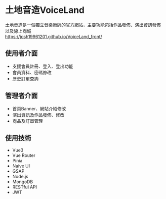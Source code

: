 # 土地音造VoiceLand

土地音造是一個獨立音樂廠牌的官方網站，主要功能包括作品發佈、演出資訊發佈以及線上商城  
https://josh19961201.github.io/VoiceLand_front/

## 使用者介面

- 支援會員註冊、登入、登出功能
- 會員資料、密碼修改
- 歷史訂單查詢

## 管理者介面

- 首頁Banner、網站介紹修改
- 演出資訊及作品發佈、修改
- 商品及訂單管理

## 使用技術

- Vue3
- Vue Router
- Pinia
- Naive UI
- GSAP
- Node.js
- MongoDB
- RESTful API  
- JWT
